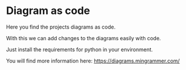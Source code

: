 # Diagram as code

Here you find the projects diagrams as code.

With this we can add changes to the diagrams easily with code.

Just install the requirements for python in your environment.

You will find more information here: https://diagrams.mingrammer.com/